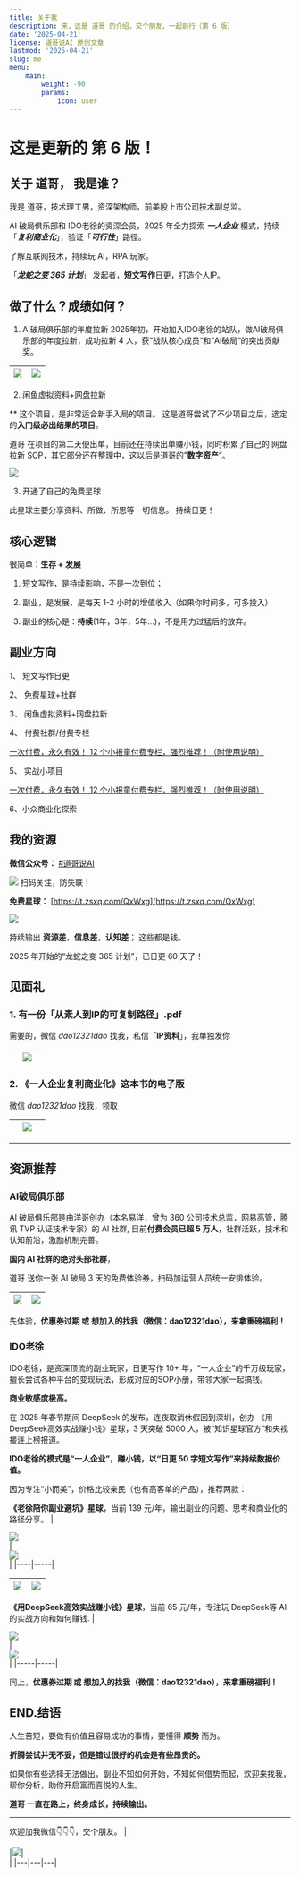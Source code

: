 ```yaml
---
title: 关于我
description: 来，这是 道哥 的介绍，交个朋友，一起前行（第 6 版）
date: '2025-04-21'
license: 道哥说AI 原创文章
lastmod: '2025-04-21'
slug: me
menu:
    main: 
        weight: -90
        params:
            icon: user
---
```


# 这是更新的 **第 6 版！**

## 关于 道哥， 我是谁？
我是 道哥，技术理工男，资深架构师，前美股上市公司技术副总监。

AI 破局俱乐部和 IDO老徐的资深会员，2025 年全力探索 ***一人企业*** 模式，持续「***复利商业化***」，验证「***可行性***」路径。

了解互联网技术，持续玩 AI，RPA 玩家。

「***龙蛇之变 365 计划***」 发起者，**短文写作**日更，打造个人IP。

## 做了什么？成绩如何？

1. AI破局俱乐部的年度拉新
2025年初，开始加入IDO老徐的站队，做AI破局俱乐部的年度拉新，成功拉新 4 人，获”战队核心成员“和”AI破局“的突出贡献奖。

|<div style="width:90%">![](zd.jpeg)</div>|<div style="width:100%">![](tcgxj.jpeg)</div>|
|-----|-----|

2. 闲鱼虚拟资料+网盘拉新

** 这个项目，是非常适合新手入局的项目。 这是道哥尝试了不少项目之后，选定的**入门级必出结果的项目**。

道哥 在项目的第二天便出单，目前还在持续出单赚小钱，同时积累了自己的 网盘拉新 SOP，其它部分还在整理中，这以后是道哥的”**数字资产**“。

![](wplx.jpeg)


3. 开通了自己的免费星球

此星球主要分享资料、所做、所思等一切信息。 持续日更！

## 核心逻辑

很简单：**生存 + 发展**

1. 短文写作，是持续影响，不是一次到位；

2. 副业，是发展，是每天 1-2 小时的增值收入（如果你时间多，可多投入）

3. 副业的核心是：**持续**(1年，3年，5年...)，不是用力过猛后的放弃。


## 副业方向

1、 短文写作日更

2、 免费星球+社群

3、 闲鱼虚拟资料+网盘拉新

4、 付费社群/付费专栏 

[一次付费，永久有效！ 12 个小报童付费专栏，强烈推荐！（附使用说明）](https://mp.weixin.qq.com/s/FyulH0_Y88elwN6TmGRGqg)

5、 实战小项目

[一次付费，永久有效！ 12 个小报童付费专栏，强烈推荐！（附使用说明）](https://mp.weixin.qq.com/s/FyulH0_Y88elwN6TmGRGqg)

6、小众商业化探索



## 我的资源

**微信公众号：** [#道哥说AI](https://mp.weixin.qq.com/s/f2GyqP_PBtAoxxEGeiE-Ww)

![](mp_qrcode.png)
扫码关注，防失联！

**免费星球：** [https://t.zsxq.com/QxWxg](https://t.zsxq.com/QxWxg)

![](mfzsxq.png)

持续输出 **资源差**，**信息差**，**认知差**；
这些都是钱。

2025 年开始的“龙蛇之变 365 计划”，已日更 60 天了！

## 见面礼

### 1. 有一份「从素人到IP的可复制路径」.pdf

需要的，微信 *dao12321dao* 找我，私信「**IP资料**」，我单独发你

||![](toIP.png)||
|---|---|---|

### 2. 《一人企业复利商业化》这本书的电子版

微信 *dao12321dao* 找我，领取

||![](1rqy.png)||
|---|---|---|

---

## 资源推荐
### **AI破局俱乐部**

AI 破局俱乐部是由洋哥创办（本名易洋，曾为 360 公司技术总监，网易高管，腾讯 TVP 认证技术专家）的 AI 社群, 目前**付费会员已超 5 万人**，社群活跃，技术和认知前沿，激励机制完善。

**国内 AI 社群的绝对头部社群**，

道哥 送你一张 AI 破局 3 天的免费体验券，扫码加运营人员统一安排体验。

|<div style="width:90%">![](poju_tyk.jpeg)</div>|<div style="width:100%">![](poju_xq.jpeg)</div>|
|-----|-----|

先体验，**优惠券过期 或 想加入的找我（微信：dao12321dao），来拿重磅福利！**

### **IDO老徐**

IDO老徐，是资深顶流的副业玩家，日更写作 10+ 年，“一人企业”的千万级玩家，擅长尝试各种平台的变现玩法，形成对应的SOP小册，带领大家一起搞钱。

**商业敏感度极高。**

在 2025 年春节期间 DeepSeek 的发布，连夜取消休假回到深圳，创办 《用DeepSeek高效实战赚小钱》星球，3 天突破 5000 人，被“知识星球官方“和央视接连上榜报道。

**IDO老徐的模式是“一人企业”，赚小钱，以“日更 50 字短文写作”来持续数据价值。**

因为专注“小而美”，价格比较亲民（也有高客单的产品），推荐两款：

**《老徐陪你副业避坑》星球**，当前 139 元/年，输出副业的问题、思考和商业化的路径分享。
|<div style="width:80%">![](ido_bkxq.jpeg)</div>|<div style="width:100%">![](ido_bkxq_yhq.jpeg)</div>|
|----|-----|

|<div style="width:80%">![](640.png)</div>|<div style="width:100%">![](640-1.jpeg)</div>|
|----|-----|

**《用DeepSeek高效实战赚小钱》星球**，当前 65 元/年，专注玩 DeepSeek等 AI 的实战方向和如何赚钱.
|<div style="width:80%">![](ido_dkxq.jpeg)</div>|<div style="width:100%">![](ido_dkxq_yhq.jpeg)</div>|
|-----|-----|

同上，**优惠券过期 或 想加入的找我（微信：dao12321dao），来拿重磅福利！**

## END.结语
人生苦短，要做有价值且容易成功的事情，要懂得 **顺势** 而为。

**折腾尝试并无不妥，但是错过很好的机会是有些昂贵的。**

如果你有些选择无法做出，副业不知如何开始，不知如何借势而起，欢迎来找我，帮你分析，助你开启富而喜悦的人生。

**道哥 一直在路上，终身成长，持续输出。**

--- 
欢迎加我微信👇👇👇，交个朋友。
|<div style="width:100px"></div>|![](dao_qrcode.jpg)|<div style="width:100px"></div> |
|---|---|---|
